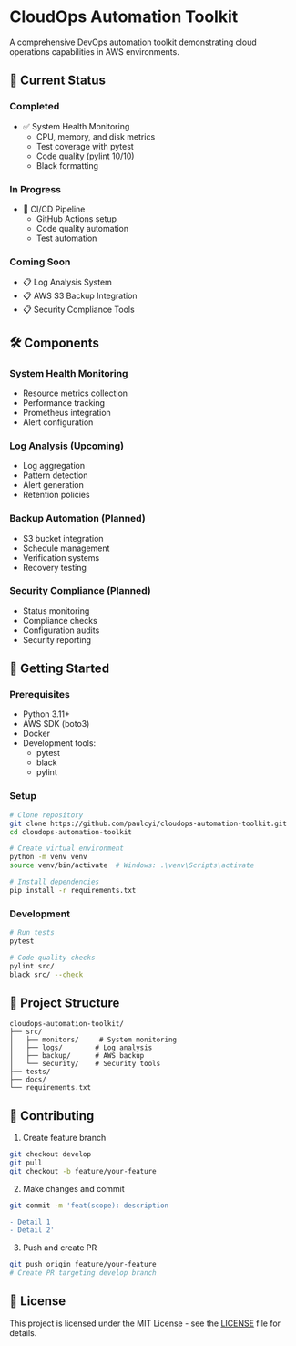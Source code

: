 # CloudOps Automation Toolkit

A comprehensive DevOps automation toolkit demonstrating cloud operations capabilities in AWS environments.

## 🚀 Current Status

### Completed
- ✅ System Health Monitoring
  - CPU, memory, and disk metrics
  - Test coverage with pytest
  - Code quality (pylint 10/10)
  - Black formatting

### In Progress
- 🔄 CI/CD Pipeline
  - GitHub Actions setup
  - Code quality automation
  - Test automation

### Coming Soon
- 📋 Log Analysis System
- 📋 AWS S3 Backup Integration
- 📋 Security Compliance Tools

## 🛠 Components

### System Health Monitoring
- Resource metrics collection
- Performance tracking
- Prometheus integration
- Alert configuration

### Log Analysis (Upcoming)
- Log aggregation
- Pattern detection
- Alert generation
- Retention policies

### Backup Automation (Planned)
- S3 bucket integration
- Schedule management
- Verification systems
- Recovery testing

### Security Compliance (Planned)
- Status monitoring
- Compliance checks
- Configuration audits
- Security reporting

## 🚦 Getting Started

### Prerequisites
- Python 3.11+
- AWS SDK (boto3)
- Docker
- Development tools:
  - pytest
  - black
  - pylint

### Setup
```bash
# Clone repository
git clone https://github.com/paulcyi/cloudops-automation-toolkit.git
cd cloudops-automation-toolkit

# Create virtual environment
python -m venv venv
source venv/bin/activate  # Windows: .\venv\Scripts\activate

# Install dependencies
pip install -r requirements.txt
```

### Development
```bash
# Run tests
pytest

# Code quality checks
pylint src/
black src/ --check
```

## 📁 Project Structure
```
cloudops-automation-toolkit/
├── src/
│   ├── monitors/     # System monitoring
│   ├── logs/        # Log analysis
│   ├── backup/      # AWS backup
│   └── security/    # Security tools
├── tests/
├── docs/
└── requirements.txt
```

## 🤝 Contributing

1. Create feature branch
```bash
git checkout develop
git pull
git checkout -b feature/your-feature
```

2. Make changes and commit
```bash
git commit -m 'feat(scope): description

- Detail 1
- Detail 2'
```

3. Push and create PR
```bash
git push origin feature/your-feature
# Create PR targeting develop branch
```

## 📝 License

This project is licensed under the MIT License - see the [LICENSE](LICENSE) file for details.